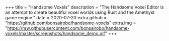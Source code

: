 +++
title = "Handsome Voxels"
description = "The Handsome Voxel Editor is an attempt to create beautiful voxel worlds using Rust and the Amethyst game engine."
date = 2020-07-20
extra.github = "https://github.com/bonsairobo/handsome-voxels"
extra.img = "https://raw.githubusercontent.com/bonsairobo/handsome-voxels/master/screenshots/handsome_demo.gif"
+++
